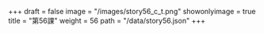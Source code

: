 +++
draft = false 
image = "/images/story56_c_t.png" 
showonlyimage = true 
title = "第56課" 
weight = 56 
path = "/data/story56.json" 
+++
